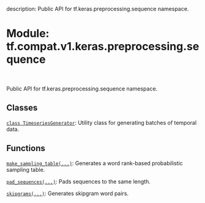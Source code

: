 description: Public API for tf.keras.preprocessing.sequence namespace.

<div itemscope itemtype="http://developers.google.com/ReferenceObject">
<meta itemprop="name" content="tf.compat.v1.keras.preprocessing.sequence" />
<meta itemprop="path" content="Stable" />
</div>

# Module: tf.compat.v1.keras.preprocessing.sequence

<!-- Insert buttons and diff -->

<table class="tfo-notebook-buttons tfo-api nocontent" align="left">

</table>



Public API for tf.keras.preprocessing.sequence namespace.



## Classes

[`class TimeseriesGenerator`](../../../../../tf/keras/preprocessing/sequence/TimeseriesGenerator.md): Utility class for generating batches of temporal data.

## Functions

[`make_sampling_table(...)`](../../../../../tf/keras/preprocessing/sequence/make_sampling_table.md): Generates a word rank-based probabilistic sampling table.

[`pad_sequences(...)`](../../../../../tf/keras/preprocessing/sequence/pad_sequences.md): Pads sequences to the same length.

[`skipgrams(...)`](../../../../../tf/keras/preprocessing/sequence/skipgrams.md): Generates skipgram word pairs.

